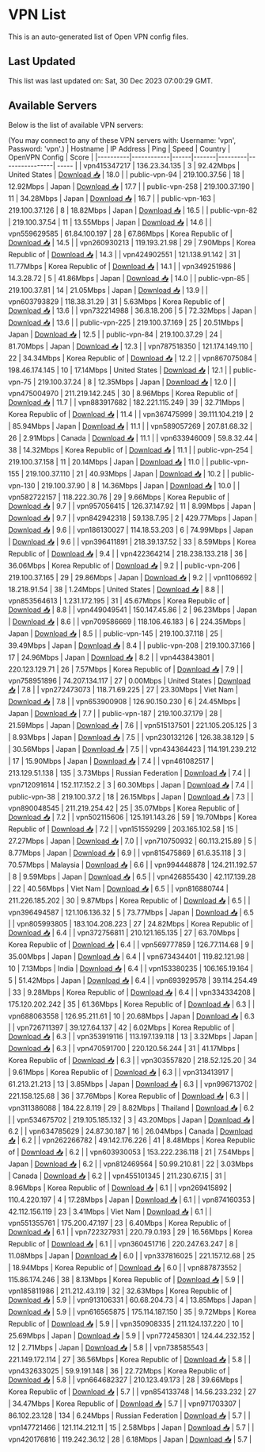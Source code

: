 # VPN List

This is an auto-generated list of Open VPN config files.

## Last Updated

This list was last updated on: Sat, 30 Dec 2023 07:00:29 GMT.

## Available Servers

Below is the list of available VPN servers:

(You may connect to any of these VPN servers with: Username: 'vpn', Password: 'vpn'.)
| Hostname | IP Address | Ping | Speed | Country | OpenVPN Config | Score |
|----------|------------|------|-------|---------|----------------| ----- |
| vpn415347217 | 136.23.34.135 | 3 | 92.42Mbps | United States | [Download 📥](./configs/server_0_US.ovpn) | 18.0 |
| public-vpn-94 | 219.100.37.56 | 18 | 12.92Mbps | Japan | [Download 📥](./configs/server_1_JP.ovpn) | 17.7 |
| public-vpn-258 | 219.100.37.190 | 11 | 34.28Mbps | Japan | [Download 📥](./configs/server_2_JP.ovpn) | 16.7 |
| public-vpn-163 | 219.100.37.126 | 8 | 18.82Mbps | Japan | [Download 📥](./configs/server_3_JP.ovpn) | 16.5 |
| public-vpn-82 | 219.100.37.54 | 11 | 13.55Mbps | Japan | [Download 📥](./configs/server_4_JP.ovpn) | 14.6 |
| vpn559629585 | 61.84.100.197 | 28 | 67.86Mbps | Korea Republic of | [Download 📥](./configs/server_5_KR.ovpn) | 14.5 |
| vpn260930213 | 119.193.21.98 | 29 | 7.90Mbps | Korea Republic of | [Download 📥](./configs/server_6_KR.ovpn) | 14.3 |
| vpn424902551 | 121.138.91.142 | 31 | 11.77Mbps | Korea Republic of | [Download 📥](./configs/server_7_KR.ovpn) | 14.1 |
| vpn349251986 | 14.3.28.72 | 5 | 41.86Mbps | Japan | [Download 📥](./configs/server_8_JP.ovpn) | 14.0 |
| public-vpn-85 | 219.100.37.81 | 14 | 21.05Mbps | Japan | [Download 📥](./configs/server_9_JP.ovpn) | 13.9 |
| vpn603793829 | 118.38.31.29 | 31 | 5.63Mbps | Korea Republic of | [Download 📥](./configs/server_10_KR.ovpn) | 13.6 |
| vpn732214988 | 36.8.18.206 | 5 | 72.32Mbps | Japan | [Download 📥](./configs/server_11_JP.ovpn) | 13.6 |
| public-vpn-225 | 219.100.37.169 | 25 | 20.51Mbps | Japan | [Download 📥](./configs/server_12_JP.ovpn) | 12.5 |
| public-vpn-84 | 219.100.37.29 | 24 | 81.70Mbps | Japan | [Download 📥](./configs/server_13_JP.ovpn) | 12.3 |
| vpn787518350 | 121.174.149.110 | 22 | 34.34Mbps | Korea Republic of | [Download 📥](./configs/server_14_KR.ovpn) | 12.2 |
| vpn867075084 | 198.46.174.145 | 10 | 17.14Mbps | United States | [Download 📥](./configs/server_15_US.ovpn) | 12.1 |
| public-vpn-75 | 219.100.37.24 | 8 | 12.35Mbps | Japan | [Download 📥](./configs/server_16_JP.ovpn) | 12.0 |
| vpn475004970 | 211.219.142.245 | 30 | 8.96Mbps | Korea Republic of | [Download 📥](./configs/server_17_KR.ovpn) | 11.7 |
| vpn883917682 | 182.221.115.249 | 39 | 32.71Mbps | Korea Republic of | [Download 📥](./configs/server_18_KR.ovpn) | 11.4 |
| vpn367475999 | 39.111.104.219 | 2 | 85.94Mbps | Japan | [Download 📥](./configs/server_19_JP.ovpn) | 11.1 |
| vpn589057269 | 207.81.68.32 | 26 | 2.91Mbps | Canada | [Download 📥](./configs/server_20_CA.ovpn) | 11.1 |
| vpn633946009 | 59.8.32.44 | 38 | 14.32Mbps | Korea Republic of | [Download 📥](./configs/server_21_KR.ovpn) | 11.1 |
| public-vpn-254 | 219.100.37.158 | 11 | 20.14Mbps | Japan | [Download 📥](./configs/server_22_JP.ovpn) | 11.0 |
| public-vpn-155 | 219.100.37.110 | 21 | 40.93Mbps | Japan | [Download 📥](./configs/server_23_JP.ovpn) | 10.2 |
| public-vpn-130 | 219.100.37.90 | 8 | 14.36Mbps | Japan | [Download 📥](./configs/server_24_JP.ovpn) | 10.0 |
| vpn582722157 | 118.222.30.76 | 29 | 9.66Mbps | Korea Republic of | [Download 📥](./configs/server_25_KR.ovpn) | 9.7 |
| vpn957056415 | 126.37.147.92 | 11 | 8.99Mbps | Japan | [Download 📥](./configs/server_26_JP.ovpn) | 9.7 |
| vpn842942318 | 59.138.7.95 | 2 | 429.77Mbps | Japan | [Download 📥](./configs/server_27_JP.ovpn) | 9.6 |
| vpn186130027 | 114.18.53.203 | 6 | 74.99Mbps | Japan | [Download 📥](./configs/server_28_JP.ovpn) | 9.6 |
| vpn396411891 | 218.39.137.52 | 33 | 8.59Mbps | Korea Republic of | [Download 📥](./configs/server_29_KR.ovpn) | 9.4 |
| vpn422364214 | 218.238.133.218 | 36 | 36.06Mbps | Korea Republic of | [Download 📥](./configs/server_30_KR.ovpn) | 9.2 |
| public-vpn-206 | 219.100.37.165 | 29 | 29.86Mbps | Japan | [Download 📥](./configs/server_31_JP.ovpn) | 9.2 |
| vpn1106692 | 18.218.91.54 | 38 | 1.24Mbps | United States | [Download 📥](./configs/server_32_US.ovpn) | 8.8 |
| vpn853564613 | 1.231.172.195 | 31 | 45.67Mbps | Korea Republic of | [Download 📥](./configs/server_33_KR.ovpn) | 8.8 |
| vpn449049541 | 150.147.45.86 | 2 | 96.23Mbps | Japan | [Download 📥](./configs/server_34_JP.ovpn) | 8.6 |
| vpn709586669 | 118.106.46.183 | 6 | 224.35Mbps | Japan | [Download 📥](./configs/server_35_JP.ovpn) | 8.5 |
| public-vpn-145 | 219.100.37.118 | 25 | 39.49Mbps | Japan | [Download 📥](./configs/server_36_JP.ovpn) | 8.4 |
| public-vpn-208 | 219.100.37.166 | 17 | 24.96Mbps | Japan | [Download 📥](./configs/server_37_JP.ovpn) | 8.2 |
| vpn443843801 | 220.123.129.71 | 26 | 7.57Mbps | Korea Republic of | [Download 📥](./configs/server_38_KR.ovpn) | 7.9 |
| vpn758951896 | 74.207.134.117 | 27 | 0.00Mbps | United States | [Download 📥](./configs/server_39_US.ovpn) | 7.8 |
| vpn272473073 | 118.71.69.225 | 27 | 23.30Mbps | Viet Nam | [Download 📥](./configs/server_40_VN.ovpn) | 7.8 |
| vpn653900908 | 126.90.150.230 | 6 | 24.45Mbps | Japan | [Download 📥](./configs/server_41_JP.ovpn) | 7.7 |
| public-vpn-187 | 219.100.37.179 | 28 | 21.59Mbps | Japan | [Download 📥](./configs/server_42_JP.ovpn) | 7.6 |
| vpn515137501 | 221.105.205.125 | 3 | 8.93Mbps | Japan | [Download 📥](./configs/server_43_JP.ovpn) | 7.5 |
| vpn230132126 | 126.38.38.129 | 5 | 30.56Mbps | Japan | [Download 📥](./configs/server_44_JP.ovpn) | 7.5 |
| vpn434364423 | 114.191.239.212 | 17 | 15.90Mbps | Japan | [Download 📥](./configs/server_45_JP.ovpn) | 7.4 |
| vpn461082517 | 213.129.51.138 | 135 | 3.73Mbps | Russian Federation | [Download 📥](./configs/server_46_RU.ovpn) | 7.4 |
| vpn712091614 | 152.117.152.2 | 3 | 60.30Mbps | Japan | [Download 📥](./configs/server_47_JP.ovpn) | 7.4 |
| public-vpn-38 | 219.100.37.2 | 18 | 26.15Mbps | Japan | [Download 📥](./configs/server_48_JP.ovpn) | 7.3 |
| vpn890048545 | 211.219.254.42 | 25 | 35.07Mbps | Korea Republic of | [Download 📥](./configs/server_49_KR.ovpn) | 7.2 |
| vpn502115606 | 125.191.143.26 | 59 | 19.70Mbps | Korea Republic of | [Download 📥](./configs/server_50_KR.ovpn) | 7.2 |
| vpn151559299 | 203.165.102.58 | 15 | 27.27Mbps | Japan | [Download 📥](./configs/server_51_JP.ovpn) | 7.0 |
| vpn710750932 | 60.113.215.89 | 5 | 8.77Mbps | Japan | [Download 📥](./configs/server_52_JP.ovpn) | 6.9 |
| vpn815475869 | 61.6.35.118 | 3 | 70.57Mbps | Malaysia | [Download 📥](./configs/server_53_MY.ovpn) | 6.6 |
| vpn994448878 | 124.211.192.57 | 8 | 9.59Mbps | Japan | [Download 📥](./configs/server_54_JP.ovpn) | 6.5 |
| vpn426855430 | 42.117.139.28 | 22 | 40.56Mbps | Viet Nam | [Download 📥](./configs/server_55_VN.ovpn) | 6.5 |
| vpn816880744 | 211.226.185.202 | 30 | 9.87Mbps | Korea Republic of | [Download 📥](./configs/server_56_KR.ovpn) | 6.5 |
| vpn396494587 | 121.106.136.32 | 5 | 73.77Mbps | Japan | [Download 📥](./configs/server_57_JP.ovpn) | 6.5 |
| vpn805993805 | 183.104.208.223 | 27 | 24.82Mbps | Korea Republic of | [Download 📥](./configs/server_58_KR.ovpn) | 6.4 |
| vpn372756811 | 210.121.165.135 | 27 | 63.70Mbps | Korea Republic of | [Download 📥](./configs/server_59_KR.ovpn) | 6.4 |
| vpn569777859 | 126.77.114.68 | 9 | 35.00Mbps | Japan | [Download 📥](./configs/server_60_JP.ovpn) | 6.4 |
| vpn673434401 | 119.82.121.98 | 10 | 7.13Mbps | India | [Download 📥](./configs/server_61_IN.ovpn) | 6.4 |
| vpn153380235 | 106.165.19.164 | 5 | 51.42Mbps | Japan | [Download 📥](./configs/server_62_JP.ovpn) | 6.4 |
| vpn693929578 | 39.114.254.49 | 33 | 9.28Mbps | Korea Republic of | [Download 📥](./configs/server_63_KR.ovpn) | 6.4 |
| vpn334334208 | 175.120.202.242 | 35 | 61.36Mbps | Korea Republic of | [Download 📥](./configs/server_64_KR.ovpn) | 6.3 |
| vpn688063558 | 126.95.211.61 | 10 | 20.68Mbps | Japan | [Download 📥](./configs/server_65_JP.ovpn) | 6.3 |
| vpn726711397 | 39.127.64.137 | 42 | 6.02Mbps | Korea Republic of | [Download 📥](./configs/server_66_KR.ovpn) | 6.3 |
| vpn353919116 | 113.197.139.118 | 13 | 3.32Mbps | Japan | [Download 📥](./configs/server_67_JP.ovpn) | 6.3 |
| vpn470591700 | 220.120.56.244 | 31 | 41.17Mbps | Korea Republic of | [Download 📥](./configs/server_68_KR.ovpn) | 6.3 |
| vpn303557820 | 218.52.125.20 | 34 | 9.61Mbps | Korea Republic of | [Download 📥](./configs/server_69_KR.ovpn) | 6.3 |
| vpn313413917 | 61.213.21.213 | 13 | 3.85Mbps | Japan | [Download 📥](./configs/server_70_JP.ovpn) | 6.3 |
| vpn996713702 | 221.158.125.68 | 36 | 37.76Mbps | Korea Republic of | [Download 📥](./configs/server_71_KR.ovpn) | 6.3 |
| vpn311386088 | 184.22.8.119 | 29 | 8.82Mbps | Thailand | [Download 📥](./configs/server_72_TH.ovpn) | 6.2 |
| vpn534675702 | 219.105.185.132 | 3 | 43.20Mbps | Japan | [Download 📥](./configs/server_73_JP.ovpn) | 6.2 |
| vpn634785629 | 24.87.30.187 | 16 | 26.04Mbps | Canada | [Download 📥](./configs/server_74_CA.ovpn) | 6.2 |
| vpn262266782 | 49.142.176.226 | 41 | 8.48Mbps | Korea Republic of | [Download 📥](./configs/server_75_KR.ovpn) | 6.2 |
| vpn603930053 | 153.222.236.118 | 21 | 7.54Mbps | Japan | [Download 📥](./configs/server_76_JP.ovpn) | 6.2 |
| vpn812469564 | 50.99.210.81 | 22 | 3.03Mbps | Canada | [Download 📥](./configs/server_77_CA.ovpn) | 6.2 |
| vpn455101345 | 211.230.67.15 | 31 | 8.96Mbps | Korea Republic of | [Download 📥](./configs/server_78_KR.ovpn) | 6.1 |
| vpn269415892 | 110.4.220.197 | 4 | 17.28Mbps | Japan | [Download 📥](./configs/server_79_JP.ovpn) | 6.1 |
| vpn874160353 | 42.112.156.119 | 23 | 3.41Mbps | Viet Nam | [Download 📥](./configs/server_80_VN.ovpn) | 6.1 |
| vpn551355761 | 175.200.47.197 | 23 | 6.40Mbps | Korea Republic of | [Download 📥](./configs/server_81_KR.ovpn) | 6.1 |
| vpn722327931 | 220.79.0.193 | 29 | 16.56Mbps | Korea Republic of | [Download 📥](./configs/server_82_KR.ovpn) | 6.1 |
| vpn360451716 | 220.247.63.247 | 8 | 11.08Mbps | Japan | [Download 📥](./configs/server_83_JP.ovpn) | 6.0 |
| vpn337816025 | 221.157.12.68 | 25 | 18.94Mbps | Korea Republic of | [Download 📥](./configs/server_84_KR.ovpn) | 6.0 |
| vpn887873552 | 115.86.174.246 | 38 | 8.13Mbps | Korea Republic of | [Download 📥](./configs/server_85_KR.ovpn) | 5.9 |
| vpn185811986 | 211.212.43.119 | 32 | 32.63Mbps | Korea Republic of | [Download 📥](./configs/server_86_KR.ovpn) | 5.9 |
| vpn913106331 | 60.68.204.73 | 4 | 13.85Mbps | Japan | [Download 📥](./configs/server_87_JP.ovpn) | 5.9 |
| vpn616565875 | 175.114.187.150 | 35 | 9.72Mbps | Korea Republic of | [Download 📥](./configs/server_88_KR.ovpn) | 5.9 |
| vpn350908335 | 211.124.137.220 | 10 | 25.69Mbps | Japan | [Download 📥](./configs/server_89_JP.ovpn) | 5.9 |
| vpn772458301 | 124.44.232.152 | 12 | 2.71Mbps | Japan | [Download 📥](./configs/server_90_JP.ovpn) | 5.8 |
| vpn738585543 | 221.149.172.114 | 27 | 36.56Mbps | Korea Republic of | [Download 📥](./configs/server_91_KR.ovpn) | 5.8 |
| vpn432633025 | 59.9.191.148 | 36 | 22.72Mbps | Korea Republic of | [Download 📥](./configs/server_92_KR.ovpn) | 5.8 |
| vpn664682327 | 210.123.49.173 | 28 | 39.66Mbps | Korea Republic of | [Download 📥](./configs/server_93_KR.ovpn) | 5.7 |
| vpn854133748 | 14.56.233.232 | 27 | 34.47Mbps | Korea Republic of | [Download 📥](./configs/server_94_KR.ovpn) | 5.7 |
| vpn971703307 | 86.102.23.128 | 134 | 6.24Mbps | Russian Federation | [Download 📥](./configs/server_95_RU.ovpn) | 5.7 |
| vpn147721466 | 121.114.212.11 | 15 | 2.58Mbps | Japan | [Download 📥](./configs/server_96_JP.ovpn) | 5.7 |
| vpn420176816 | 119.242.36.12 | 28 | 6.18Mbps | Japan | [Download 📥](./configs/server_97_JP.ovpn) | 5.7 |
